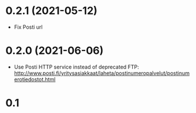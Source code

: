 # 0.2.1 (2021-05-12)

- Fix Posti url

# 0.2.0 (2021-06-06)

- Use Posti HTTP service instead of deprecated FTP: http://www.posti.fi/yritysasiakkaat/laheta/postinumeropalvelut/postinumerotiedostot.html

# 0.1
